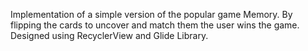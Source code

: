 Implementation of a simple version of the popular game Memory.
By flipping the cards to uncover and match them the user wins the game.
Designed using RecyclerView and Glide Library.
